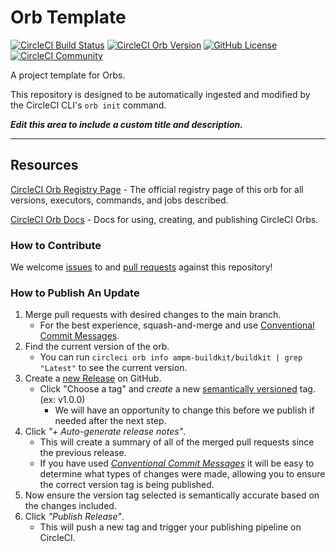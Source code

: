 # Orb Template


[![CircleCI Build Status](https://circleci.com/gh/perryputtiapps/ampm-buildkit.svg?style=shield "CircleCI Build Status")](https://circleci.com/gh/perryputtiapps/ampm-buildkit) [![CircleCI Orb Version](https://badges.circleci.com/orbs/ampm-buildkit/buildkit.svg)](https://circleci.com/developer/orbs/orb/ampm-buildkit/buildkit) [![GitHub License](https://img.shields.io/badge/license-MIT-lightgrey.svg)](https://raw.githubusercontent.com/perryputtiapps/ampm-buildkit/master/LICENSE) [![CircleCI Community](https://img.shields.io/badge/community-CircleCI%20Discuss-343434.svg)](https://discuss.circleci.com/c/ecosystem/orbs)



A project template for Orbs.

This repository is designed to be automatically ingested and modified by the CircleCI CLI's `orb init` command.

_**Edit this area to include a custom title and description.**_

---

## Resources

[CircleCI Orb Registry Page](https://circleci.com/developer/orbs/orb/ampm-buildkit/buildkit) - The official registry page of this orb for all versions, executors, commands, and jobs described.

[CircleCI Orb Docs](https://circleci.com/docs/orb-intro/#section=configuration) - Docs for using, creating, and publishing CircleCI Orbs.

### How to Contribute

We welcome [issues](https://github.com/perryputtiapps/ampm-buildkit/issues) to and [pull requests](https://github.com/perryputtiapps/ampm-buildkit/pulls) against this repository!

### How to Publish An Update
1. Merge pull requests with desired changes to the main branch.
    - For the best experience, squash-and-merge and use [Conventional Commit Messages](https://conventionalcommits.org/).
2. Find the current version of the orb.
    - You can run `circleci orb info ampm-buildkit/buildkit | grep "Latest"` to see the current version.
3. Create a [new Release](https://github.com/perryputtiapps/ampm-buildkit/releases/new) on GitHub.
    - Click "Choose a tag" and _create_ a new [semantically versioned](http://semver.org/) tag. (ex: v1.0.0)
      - We will have an opportunity to change this before we publish if needed after the next step.
4.  Click _"+ Auto-generate release notes"_.
    - This will create a summary of all of the merged pull requests since the previous release.
    - If you have used _[Conventional Commit Messages](https://conventionalcommits.org/)_ it will be easy to determine what types of changes were made, allowing you to ensure the correct version tag is being published.
5. Now ensure the version tag selected is semantically accurate based on the changes included.
6. Click _"Publish Release"_.
    - This will push a new tag and trigger your publishing pipeline on CircleCI.